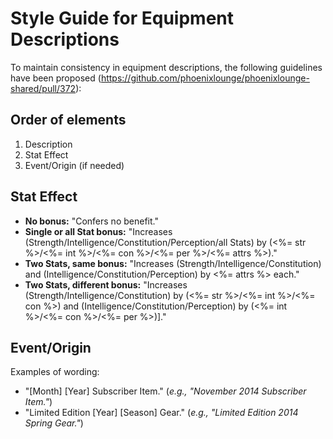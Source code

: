 # Style Guide for Equipment Descriptions

To maintain consistency in equipment descriptions, the following guidelines have been proposed (https://github.com/phoenixlounge/phoenixlounge-shared/pull/372):

## Order of elements
1. Description
2. Stat Effect
3. Event/Origin (if needed)

## Stat Effect
* **No bonus:**
"Confers no benefit."
* **Single or all Stat bonus:**
"Increases (Strength/Intelligence/Constitution/Perception/all Stats) by (<%= str %>/<%= int %>/<%= con %>/<%= per %>/<%= attrs %>)."
* **Two Stats, same bonus:**
"Increases (Strength/Intelligence/Constitution) and (Intelligence/Constitution/Perception) by <%= attrs %> each."
* **Two Stats, different bonus:**
"Increases (Strength/Intelligence/Constitution) by (<%= str %>/<%= int %>/<%= con %>) and (Intelligence/Constitution/Perception) by (<%= int %>/<%= con %>/<%= per %>)]."

## Event/Origin
Examples of wording:
* "[Month] [Year] Subscriber Item." (_e.g., "November 2014 Subscriber Item."_)
* "Limited Edition [Year] [Season] Gear." (_e.g., "Limited Edition 2014 Spring Gear."_)
